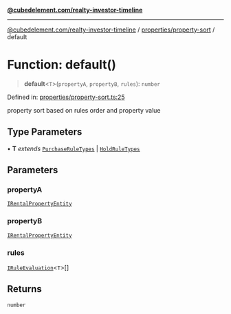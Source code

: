 [**@cubedelement.com/realty-investor-timeline**](../../../index.md)

---

[@cubedelement.com/realty-investor-timeline](../../../modules.md) / [properties/property-sort](../index.md) / default

# Function: default()

> **default**\<`T`\>(`propertyA`, `propertyB`, `rules`): `number`

Defined in: [properties/property-sort.ts:25](https://github.com/kvernon/realty-investor-timeline/blob/c7446a8a5576468ac5874a2dd8323180fa97a55b/src/properties/property-sort.ts#L25)

property sort based on rules order and property value

## Type Parameters

• **T** _extends_ [`PurchaseRuleTypes`](../../../rules/purchase-rule-types/enumerations/PurchaseRuleTypes.md) \| [`HoldRuleTypes`](../../../rules/hold-rule-types/enumerations/HoldRuleTypes.md)

## Parameters

### propertyA

[`IRentalPropertyEntity`](../../i-rental-property-entity/interfaces/IRentalPropertyEntity.md)

### propertyB

[`IRentalPropertyEntity`](../../i-rental-property-entity/interfaces/IRentalPropertyEntity.md)

### rules

[`IRuleEvaluation`](../../../rules/rule-evaluation/interfaces/IRuleEvaluation.md)\<`T`\>[]

## Returns

`number`
